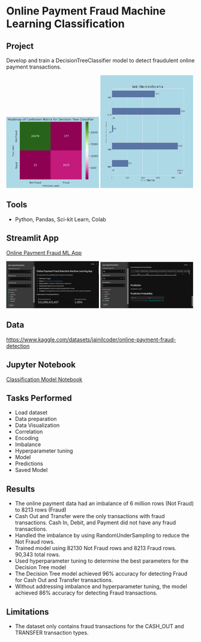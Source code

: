 # Online Payment Fraud Machine Learning Classification

## Project
Develop and train a DecisionTreeClassifier model to detect fraudulent online payment transactions.

<p float=left>
<img src="https://github.com/Sarah269/glowing-dollop/blob/main/OnlinePaymentFraud/Accuracy.png" width="49%">
<img src="https://github.com/Sarah269/glowing-dollop/blob/main/OnlinePaymentFraud/NumberTrans.png" width="49%" height=300>
</p>

## Tools
- Python, Pandas, Sci-kit Learn, Colab

## Streamlit App
[Online Payment Fraud ML App](https://github.com/Sarah269/urban-broccoli-opf/tree/main)

<p float=left>
<img src="https://github.com/Sarah269/glowing-dollop/blob/main/OnlinePaymentFraud/opf_1.png" width="49%">
<img src="https://github.com/Sarah269/glowing-dollop/blob/main/OnlinePaymentFraud/opf_3.png" width="49%">
</p>

## Data
https://www.kaggle.com/datasets/jainilcoder/online-payment-fraud-detection

## Jupyter Notebook
[Classification Model Notebook](https://github.com/Sarah269/glowing-dollop/blob/main/OnlinePaymentFraud/OnlinePymtFraud.pdf)


## Tasks Performed
- Load dataset
- Data preparation
- Data Visualization
- Correlation
- Encoding
- Imbalance
- Hyperparameter tuning
- Model
- Predictions
- Saved Model

## Results
- The online payment data had an imbalance of 6 million rows (Not Fraud) to 8213 rows (Fraud)
- Cash Out and Transfer were the only transactions with fraud transactions.  Cash In, Debit, and Payment did not have any fraud transactions.
- Handled the imbalance by using RandomUnderSampling to reduce the Not Fraud rows.
- Trained model using 82130 Not Fraud rows and 8213 Fraud rows.  90,343 total rows.
- Used hyperparameter tuning to determine the best parameters for the Decision Tree model
- The Decision Tree model achieved 96% accuracy for detecting Fraud for Cash Out and Transfer transactions.
- Without addressing imbalance and hyperparameter tuning, the model achieved 86% accuracy for detecting Fraud transactions.
  
## Limitations
- The dataset only contains fraud transactions for the CASH_OUT and TRANSFER transaction types. 
